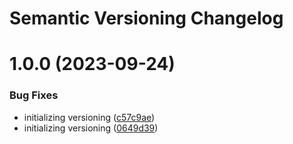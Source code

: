 # Semantic Versioning Changelog

# 1.0.0 (2023-09-24)


### Bug Fixes

* initializing versioning ([c57c9ae](https://github.com/afewell/opsdev/commit/c57c9ae6d75eda0c649b7cbbecc137a9a8a441ee))
* initializing versioning ([0649d39](https://github.com/afewell/opsdev/commit/0649d39fb42f582562dec5a15bd408c11bff6b25))
